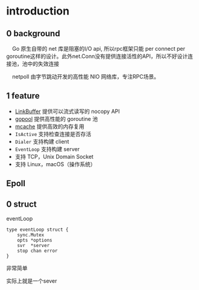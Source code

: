 # introduction

## 0 background

    Go 原生自带的 net 库是阻塞的I/O api, 所以rpc框架只能 per connect per goroutine这样的设计。此外net.Conn没有提供连接活性的API，所以不好设计连接池，池中的失效连接

    netpoll 由字节跳动开发的高性能 NIO 网络库，专注RPC场景。

## 1 feature

- [LinkBuffer](https://github.com/cloudwego/netpoll/blob/develop/nocopy_linkbuffer.go) 提供可以流式读写的 nocopy API
- [gopool](https://github.com/bytedance/gopkg/tree/develop/util/gopool) 提供高性能的 goroutine 池
- [mcache](https://github.com/bytedance/gopkg/tree/develop/lang/mcache) 提供高效的内存复用
- `IsActive` 支持检查连接是否存活
- `Dialer` 支持构建 client
- `EventLoop` 支持构建 server
- 支持 TCP，Unix Domain Socket
- 支持 Linux，macOS（操作系统）





## Epoll

## 0 struct

eventLoop

```
type eventLoop struct {
	sync.Mutex
	opts *options
	svr  *server
	stop chan error
}
```

非常简单

实际上就是一个sever
